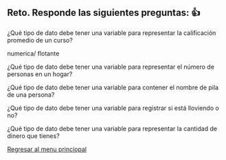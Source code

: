 ## Reto. Responde las siguientes preguntas: 👍
¿Qué tipo de dato debe tener una variable para representar la calificación promedio de un
curso?

numerica/ flotante

¿Qué tipo de dato debe tener una variable para representar el número de personas en un
hogar?

¿Qué tipo de dato debe tener una variable para contener el nombre de pila de una persona?

¿Qué tipo de dato debe tener una variable para registrar si está lloviendo o no?

¿Qué tipo de dato debe tener una variable para representar la cantidad de dinero que
tienes?

[Regresar al menu princiopal](https://github.com/escuelaDeCodigoMargaritaMaza/escuela_de_codigo/tree/main/PENSAMIENTO_COMPUTACIONAL)
